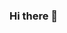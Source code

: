 ### Hi there 👋

<!--
**Thamyresmya/Thamyresmya** is a ✨ _special_ ✨ repository because its `README.md` (this file) appears on your GitHub profile.

Here are some ideas to get you started:

- 🔭 Estou estudando Ciência da Computação
- 🌱 Hoje foca na liguagem Java
- 👯 Faço parte de um grupo de estudo com várias senioridades

-->

